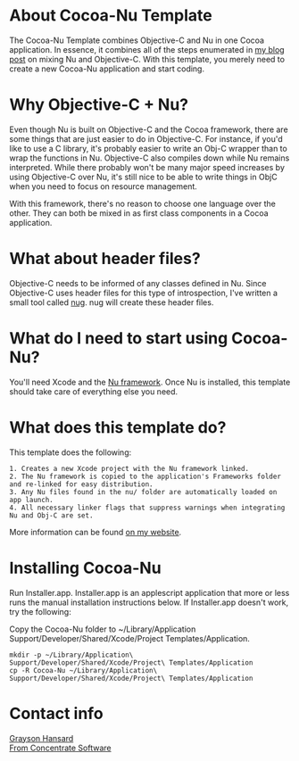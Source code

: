 # About Cocoa-Nu Template

The Cocoa-Nu Template combines Objective-C and Nu in one Cocoa application.  In essence, it combines all of the steps enumerated in [my blog post](http://www.fromconcentratesoftware.com/2008/05/24/mixing-nu-and-objective-c/) on mixing Nu and Objective-C.  With this template, you merely need to create a new Cocoa-Nu application and start coding.

# Why Objective-C + Nu?

Even though Nu is built on Objective-C and the Cocoa framework, there are some things that are just easier to do in Objective-C.  For instance, if you'd like to use a C library, it's probably easier to write an Obj-C wrapper than to wrap the functions in Nu.  Objective-C also compiles down while Nu remains interpreted.  While there probably won't be many major speed increases by using Objective-C over Nu, it's still nice to be able to write things in ObjC when you need to focus on resource management.

With this framework, there's no reason to choose one language over the other.  They can both be mixed in as first class components in a Cocoa application.

# What about header files?

Objective-C needs to be informed of any classes defined in Nu.  Since Objective-C uses header files for this type of introspection, I've written a small tool called [nug](http://github.com/Grayson/nug/tree/master).  nug will create these header files.

# What do I need to start using Cocoa-Nu?

You'll need Xcode and the [Nu framework](http://programming.nu).  Once Nu is installed, this template should take care of everything else you need.

# What does this template do?

This template does the following:

	1. Creates a new Xcode project with the Nu framework linked.
	2. The Nu framework is copied to the application's Frameworks folder and re-linked for easy distribution.
	3. Any Nu files found in the nu/ folder are automatically loaded on app launch.
	4. All necessary linker flags that suppress warnings when integrating Nu and Obj-C are set.

More information can be found [on my website](http://www.fromconcentratesoftware.com/2008/05/24/mixing-nu-and-objective-c/).

# Installing Cocoa-Nu

Run Installer.app.  Installer.app is an applescript application that more or less runs the manual installation instructions below.  If Installer.app doesn't work, try the following:

Copy the Cocoa-Nu folder to ~/Library/Application Support/Developer/Shared/Xcode/Project Templates/Application.

	mkdir -p ~/Library/Application\ Support/Developer/Shared/Xcode/Project\ Templates/Application
	cp -R Cocoa-Nu ~/Library/Application\ Support/Developer/Shared/Xcode/Project\ Templates/Application

# Contact info

[Grayson Hansard](mailto:info@fromconcentratesoftware.com)  
[From Concentrate Software](http://www.fromconcentratesoftware.com/)